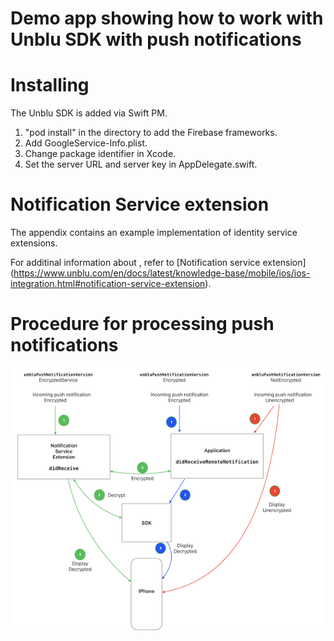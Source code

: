 
# Demo app showing how to work with Unblu SDK with push notifications


# Installing

The Unblu SDK is added via Swift PM.

1. "pod install" in the directory to add the Firebase frameworks.
2. Add GoogleService-Info.plist.
3. Change package identifier in Xcode.
3. Set the server URL and server key in AppDelegate.swift.



# Notification Service extension

The appendix contains an example implementation of identity service extensions.

For additinal information about , refer to  [Notification service extension]
(https://www.unblu.com/en/docs/latest/knowledge-base/mobile/ios/ios-integration.html#notification-service-extension).


# Procedure for processing push notifications

![](pic1.png)
